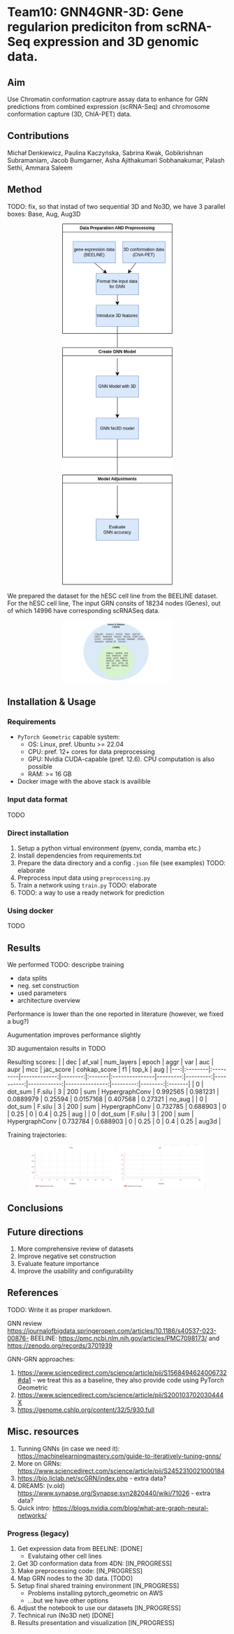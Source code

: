 # Team10: GNN4GNR-3D: Gene regularion prediciton from scRNA-Seq expression and 3D genomic data.

## Aim

Use Chromatin conformation captrure assay data to enhance for GRN predictions from combined expression (scRNA-Seq) and chromosome conformation capture (3D, ChIA-PET) data.

## Contributions

Michał Denkiewicz, Paulina Kaczyńska, Sabrina Kwak, Gobikrishnan Subramaniam, Jacob Bumgarner, Asha Ajithakumari Sobhanakumar, Palash Sethi, Ammara Saleem

## Method

TODO: fix, so that instad of two sequential 3D and No3D, we have 3 parallel boxes: Base, Aug, Aug3D

<p align="center">
  <img src="./img/workflow.png" width="50%"/>
</p>

We prepared the dataset for the hESC cell line from the BEELINE dataset.
For the hESC cell line, The input GRN consits of 18234 nodes (Genes), out of which 14996 have corresponding scRNASeq data.

<p align="center">
  <img src="./img/dataComparison.jpg" width="50%"/>
</p>

## Installation & Usage

### Requirements

* `PyTorch Geometric` capable system:
  * OS: Linux, pref. Ubuntu >= 22.04
  * CPU: pref. 12+ cores for data preprocessing
  * GPU: Nvidia CUDA-capable (pref. 12.6). CPU computation is also possible
  * RAM: >= 16 GB
* Docker image with the above stack is availible

### Input data format

TODO

### Direct installation

1. Setup a python virtual environment (pyenv, conda, mamba etc.)
2. Install dependencies from requirements.txt
3. Prepare the data directory and a config `.json` file (see examples) TODO: elaborate
4. Preprocess input data using `preprocessing.py`
5. Train a network using `train.py` TODO: elaborate
6. TODO: a way to use a ready network for prediction
  
### Using docker

TODO

## Results

We performed TODO: descripbe training
* data splits
* neg. set construction
* used parameters
* architecture overview

Performance is lower than the one reported in literature (however, we fixed a bug?)

Augumentation improves performance slightly

3D augumentaion results in TODO

Resulting scores:
|    | dec     | af_val   |   num_layers |   epoch | aggr   | var            |      auc |     aupr |       mcc |   jac_score |   cohkap_score |       f1 |   top_k | aug    |
|---:|:--------|:---------|-------------:|--------:|:-------|:---------------|---------:|---------:|----------:|------------:|---------------:|---------:|--------:|:-------|
|  0 | dot_sum | F.silu   |            3 |     200 | sum    | HypergraphConv | 0.992565 | 0.981231 | 0.0889979 |     0.25594 |      0.0157168 | 0.407568 | 0.27321 | no_aug |
|  0 | dot_sum | F.silu   |            3 |     200 | sum    | HypergraphConv | 0.732785 | 0.688903 | 0         |     0.25    |      0         | 0.4      | 0.25    | aug    |
|  0 | dot_sum | F.silu   |            3 |     200 | sum    | HypergraphConv | 0.732784 | 0.688903 | 0         |     0.25    |      0         | 0.4      | 0.25    | aug3d  |

Training trajectories:
<p align="center">
  <img src="./img/train.png" width="80%"/>
</p>

## Conclusions

## Future directions

1. More comprehensive review of datasets
2. Improve negative set construction
3. Evaluate feature importance
4. Improve the usability and configurability

## References

TODO: Write it as proper markdown.

GNN review https://journalofbigdata.springeropen.com/articles/10.1186/s40537-023-00876-
BEELINE: https://pmc.ncbi.nlm.nih.gov/articles/PMC7098173/ and https://zenodo.org/records/3701939

GNN-GRN approaches:
1. https://www.sciencedirect.com/science/article/pii/S1568494624006732#da1 - we treat this as a baseline, they also provide code using PyTorch Geometric
2. https://www.sciencedirect.com/science/article/pii/S200103702030444X
3. https://genome.cshlp.org/content/32/5/930.full

## Misc. resources
1. Tunning GNNs (in case we need it): https://machinelearningmastery.com/guide-to-iteratively-tuning-gnns/
2. More on GRNs: https://www.sciencedirect.com/science/article/pii/S2452310021000184
3. https://bio.liclab.net/scGRN/index.php - extra data?
4. DREAM5: (v.old) https://www.synapse.org/Synapse:syn2820440/wiki/71026 - extra data?
1. Quick intro: https://blogs.nvidia.com/blog/what-are-graph-neural-networks/

### Progress (legacy)

1. Get expression data from BEELINE: [DONE]
   * Evalutaing other cell lines
2. Get 3D conformation data from 4DN: [IN_PROGRESS]
3. Make preprocessing code: [IN_PROGRESS]
4. Map GRN nodes to the 3D data. [TODO]
5. Setup final shared training environment [IN_PROGRESS]
   * Problems installing pytorch_geometric on AWS
   * ...but we have other options
6. Adjust the notebook to use our datasets [IN_PROGRESS]
7. Technical run (No3D net) [DONE]
8. Results presentation and visualization [IN_PROGRESS]
   
